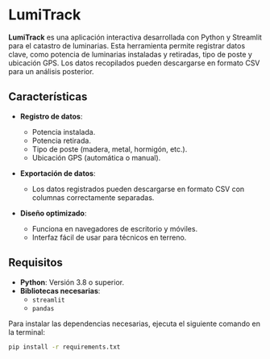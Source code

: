 # LumiTrack

**LumiTrack** es una aplicación interactiva desarrollada con Python y Streamlit para el catastro de luminarias. Esta herramienta permite registrar datos clave, como potencia de luminarias instaladas y retiradas, tipo de poste y ubicación GPS. Los datos recopilados pueden descargarse en formato CSV para un análisis posterior.

## Características

- **Registro de datos**:
  - Potencia instalada.
  - Potencia retirada.
  - Tipo de poste (madera, metal, hormigón, etc.).
  - Ubicación GPS (automática o manual).

- **Exportación de datos**:
  - Los datos registrados pueden descargarse en formato CSV con columnas correctamente separadas.

- **Diseño optimizado**:
  - Funciona en navegadores de escritorio y móviles.
  - Interfaz fácil de usar para técnicos en terreno.

## Requisitos

- **Python**: Versión 3.8 o superior.
- **Bibliotecas necesarias**:
  - `streamlit`
  - `pandas`

Para instalar las dependencias necesarias, ejecuta el siguiente comando en la terminal:
```bash
pip install -r requirements.txt


